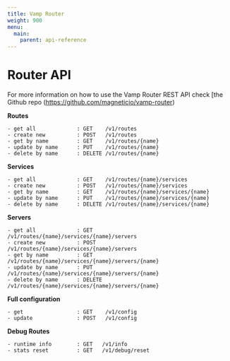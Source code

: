 ```yaml
---
title: Vamp Router
weight: 900
menu:
  main:
    parent: api-reference
---
```

# Router API

For more information on how to use the Vamp Router REST API check [the Github repo (https://github.com/magneticio/vamp-router)

**Routes**
```
- get all             : GET    /v1/routes
- create new          : POST   /v1/routes
- get by name         : GET    /v1/routes/{name}
- update by name      : PUT    /v1/routes/{name}
- delete by name      : DELETE /v1/routes/{name}
```

**Services**
```
- get all             : GET    /v1/routes/{name}/services
- create new          : POST   /v1/routes/{name}/services
- get by name         : GET    /v1/routes/{name}/services/{name}
- update by name      : PUT    /v1/routes/{name}/services/{name}
- delete by name      : DELETE /v1/routes/{name}/services/{name}
```

**Servers**
```
- get all             : GET    /v1/routes/{name}/services/{name}/servers
- create new          : POST   /v1/routes/{name}/services/{name}/servers
- get by name         : GET    /v1/routes/{name}/services/{name}/servers/{name}
- update by name      : PUT    /v1/routes/{name}/services/{name}/servers/{name}
- delete by name      : DELETE /v1/routes/{name}/services/{name}/servers/{name}
```

**Full configuration**
```
- get                 : GET    /v1/config
- update              : POST   /v1/config
```

**Debug Routes**
```
- runtime info        : GET   /v1/info
- stats reset         : GET   /v1/debug/reset
```